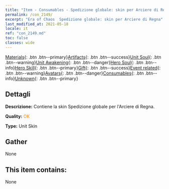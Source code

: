 ```yaml
---
title: "Item - Consumables - Spedizione globale: skin per Arciere di Regna"
permalink: /con_2149/
excerpt: "Era of Chaos  Spedizione globale: skin per Arciere di Regna"
last_modified_at: 2021-05-18
locale: it
ref: "con_2149.md"
toc: false
classes: wide
---
```

 [Materials](/ItemsIT/){: .btn .btn--primary}[Artifacts](/ItemsIT/Artifacts/){: .btn .btn--success}[Unit Soul](/ItemsIT/UnitSoul/){: .btn .btn--warning}[Unit Awakening](/ItemsIT/UnitAwakening/){: .btn .btn--danger}[Hero Soul](/ItemsIT/HeroSoul/){: .btn .btn--info}[Hero Skill](/ItemsIT/HeroSkill/){: .btn .btn--primary}[Gift](/ItemsIT/Gift/){: .btn .btn--success}[Event related](/ItemsIT/Events/){: .btn .btn--warning}[Avatars](/ItemsIT/Avatars/){: .btn .btn--danger}[Consumables](/ItemsIT/Consumables/){: .btn .btn--info}[Unknown](/ItemsIT/Unknown/){: .btn .btn--primary}

## Dettagli
 **Descrizione:** Contiene la skin Spedizione globale per l'Arciere di Regna.

 **Quality:** <span style="color: #FF8C00">OK</span>

 **Type:** Unit Skin

## Gather

  None

## This item contains:

  None

